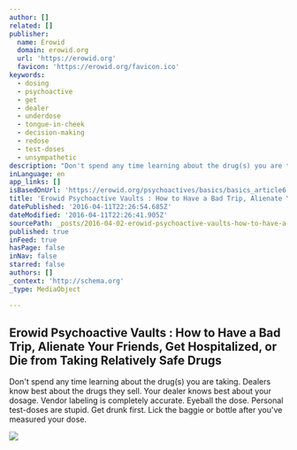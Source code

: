 ```yaml
---
author: []
related: []
publisher:
  name: Erowid
  domain: erowid.org
  url: 'https://erowid.org'
  favicon: 'https://erowid.org/favicon.ico'
keywords:
  - dosing
  - psychoactive
  - get
  - dealer
  - underdose
  - tongue-in-cheek
  - decision-making
  - redose
  - test-doses
  - unsympathetic
description: "Don't spend any time learning about the drug(s) you are taking. Dealers know best about the drugs they sell. Your dealer knows best about your dosage. Vendor labeling is completely accurate. Eyeball the dose. Personal test-doses are stupid. Get drunk first. Lick the baggie or bottle after you've measured your dose."
inLanguage: en
app_links: []
isBasedOnUrl: 'https://erowid.org/psychoactives/basics/basics_article6.shtml'
title: 'Erowid Psychoactive Vaults : How to Have a Bad Trip, Alienate Your Friends, Get Hospitalized, or Die from Taking Relatively Safe Drugs'
datePublished: '2016-04-11T22:26:54.685Z'
dateModified: '2016-04-11T22:26:41.905Z'
sourcePath: _posts/2016-04-02-erowid-psychoactive-vaults-how-to-have-a-bad-trip-alienat.md
published: true
inFeed: true
hasPage: false
inNav: false
starred: false
authors: []
_context: 'http://schema.org'
_type: MediaObject

---
```

<article style=""><h1>Erowid Psychoactive Vaults : How to Have a Bad Trip, Alienate Your Friends, Get Hospitalized, or Die from Taking Relatively Safe Drugs</h1><p>Don't spend any time learning about the drug(s) you are taking. Dealers know best about the drugs they sell. Your dealer knows best about your dosage. Vendor labeling is completely accurate. Eyeball the dose. Personal test-doses are stupid. Get drunk first. Lick the baggie or bottle after you've measured your dose.</p><img src="https://erowid.org/culture/art/artists_t/images/archive/the-mad_crypt_theeffects.jpg" /></article>